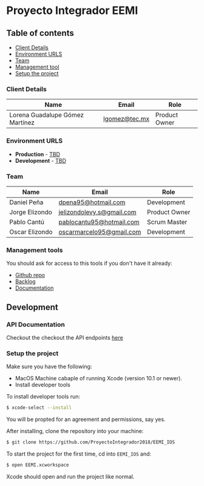 # Proyecto Integrador EEMI

## Table of contents

* [Client Details](#client-details)
* [Environment URLS](#environment-urls)
* [Team](#team)
* [Management tool](#management-tools)
* [Setup the project](#setup-the-project)


### Client Details

| Name               | Email                       | Role           |
| ------------------ | --------------------------- | -------------- |
| Lorena Guadalupe Gómez Martínez     | lgomez@tec.mx | Product Owner  |


### Environment URLS

* **Production** - [TBD](TBD)
* **Development** - [TBD](TBD)

### Team

| Name           | Email             | Role        |
| -------------- | ----------------- | ----------- |
| Daniel Peña | dpena95@hotmail.com | Development |
| Jorge Elizondo | jelizondolevy.s@gmail.com | Product Owner |
| Pablo Cantú | pablocantu95@hotmail.com | Scrum Master |
| Oscar Elizondo | oscarmarcelo95@gmail.com | Development |

### Management tools

You should ask for access to this tools if you don't have it already:

* [Github repo](https://github.com/ProyectoIntegrador2018/EEMI_IOS)
* [Backlog](TBD)
* [Documentation](TBD)

## Development

### API Documentation

Checkout the checkout the API endpoints [here](endpoints.md)

### Setup the project

Make sure you have the following:

* MacOS Machine cabaple of running Xcode (version 10.1 or newer).
* Install developer tools

To install developer tools run:

```bash
$ xcode-select --install
```

You will be propted for an agreement and permissions, say yes.

After installing, clone the repository into your machine:

```bash
$ git clone https://github.com/ProyectoIntegrador2018/EEMI_IOS
```

To start the project for the first time, cd into `EEMI_IOS` and:

```bash
$ open EEMI.xcworkspace
```

Xcode should open and run the project like normal.

